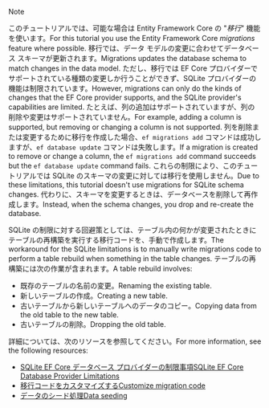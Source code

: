 
> [!NOTE]
> <span data-ttu-id="07a8f-101">このチュートリアルでは、可能な場合は Entity Framework Core の "*移行*" 機能を使います。</span><span class="sxs-lookup"><span data-stu-id="07a8f-101">For this tutorial you use the Entity Framework Core *migrations* feature where possible.</span></span> <span data-ttu-id="07a8f-102">移行では、データ モデルの変更に合わせてデータベース スキーマが更新されます。</span><span class="sxs-lookup"><span data-stu-id="07a8f-102">Migrations updates the database schema to match changes in the data model.</span></span> <span data-ttu-id="07a8f-103">ただし、移行では EF Core プロバイダーでサポートされている種類の変更しか行うことができず、SQLite プロバイダーの機能は制限されています。</span><span class="sxs-lookup"><span data-stu-id="07a8f-103">However, migrations can only do the kinds of changes that the EF Core provider supports, and the SQLite provider's capabilities are limited.</span></span> <span data-ttu-id="07a8f-104">たとえば、列の追加はサポートされていますが、列の削除や変更はサポートされていません。</span><span class="sxs-lookup"><span data-stu-id="07a8f-104">For example, adding a column is supported, but removing or changing a column is not supported.</span></span> <span data-ttu-id="07a8f-105">列を削除または変更するために移行を作成した場合、`ef migrations add` コマンドは成功しますが、`ef database update` コマンドは失敗します。</span><span class="sxs-lookup"><span data-stu-id="07a8f-105">If a migration is created to remove or change a column, the `ef migrations add` command succeeds but the `ef database update` command fails.</span></span> <span data-ttu-id="07a8f-106">これらの制限により、このチュートリアルでは SQLite のスキーマの変更に対しては移行を使用しません。</span><span class="sxs-lookup"><span data-stu-id="07a8f-106">Due to these limitations, this tutorial doesn't use migrations for SQLite schema changes.</span></span> <span data-ttu-id="07a8f-107">代わりに、スキーマを変更するときは、データベースを削除して再作成します。</span><span class="sxs-lookup"><span data-stu-id="07a8f-107">Instead, when the schema changes, you drop and re-create the database.</span></span>
>
><span data-ttu-id="07a8f-108">SQLite の制限に対する回避策としては、テーブル内の何かが変更されたときにテーブルの再構築を実行する移行コードを、手動で作成します。</span><span class="sxs-lookup"><span data-stu-id="07a8f-108">The workaround for the SQLite limitations is to manually write migrations code to perform a table rebuild when something in the table changes.</span></span> <span data-ttu-id="07a8f-109">テーブルの再構築には次の作業が含まれます。</span><span class="sxs-lookup"><span data-stu-id="07a8f-109">A table rebuild involves:</span></span>
>
>* <span data-ttu-id="07a8f-110">既存のテーブルの名前の変更。</span><span class="sxs-lookup"><span data-stu-id="07a8f-110">Renaming the existing table.</span></span>
>* <span data-ttu-id="07a8f-111">新しいテーブルの作成。</span><span class="sxs-lookup"><span data-stu-id="07a8f-111">Creating a new table.</span></span>
>* <span data-ttu-id="07a8f-112">古いテーブルから新しいテーブルへのデータのコピー。</span><span class="sxs-lookup"><span data-stu-id="07a8f-112">Copying data from the old table to the new table.</span></span>
>* <span data-ttu-id="07a8f-113">古いテーブルの削除。</span><span class="sxs-lookup"><span data-stu-id="07a8f-113">Dropping the old table.</span></span>
>
><span data-ttu-id="07a8f-114">詳細については、次のリソースを参照してください。</span><span class="sxs-lookup"><span data-stu-id="07a8f-114">For more information, see the following resources:</span></span>
>
> * [<span data-ttu-id="07a8f-115">SQLite EF Core データベース プロバイダーの制限事項</span><span class="sxs-lookup"><span data-stu-id="07a8f-115">SQLite EF Core Database Provider Limitations</span></span>](/ef/core/providers/sqlite/limitations)
> * [<span data-ttu-id="07a8f-116">移行コードをカスタマイズする</span><span class="sxs-lookup"><span data-stu-id="07a8f-116">Customize migration code</span></span>](/ef/core/managing-schemas/migrations/#customize-migration-code)
> * [<span data-ttu-id="07a8f-117">データのシード処理</span><span class="sxs-lookup"><span data-stu-id="07a8f-117">Data seeding</span></span>](/ef/core/modeling/data-seeding)